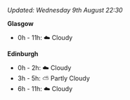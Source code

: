 *Updated: Wednesday 9th August 22:30*

**Glasgow**

* 0h - 11h: :cloud: Cloudy

**Edinburgh**

* 0h - 2h: :cloud: Cloudy
* 3h - 5h: :partly_sunny: Partly Cloudy
* 6h - 11h: :cloud: Cloudy
